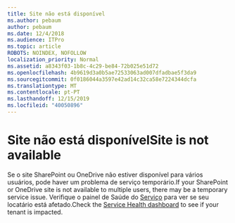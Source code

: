 ```yaml
---
title: Site não está disponível
ms.author: pebaum
author: pebaum
ms.date: 12/4/2018
ms.audience: ITPro
ms.topic: article
ROBOTS: NOINDEX, NOFOLLOW
localization_priority: Normal
ms.assetid: a8343f03-1b8c-4c29-be84-72b025e51d72
ms.openlocfilehash: 4b9619d3a0b5ae72533063ad007dfadbae5f3da9
ms.sourcegitcommit: 0f0186044a3597e42ad14c32ca58e7224344dcfa
ms.translationtype: MT
ms.contentlocale: pt-PT
ms.lasthandoff: 12/15/2019
ms.locfileid: "40050896"
---
```

# <a name="site-is-not-available"></a><span data-ttu-id="916df-102">Site não está disponível</span><span class="sxs-lookup"><span data-stu-id="916df-102">Site is not available</span></span>

<span data-ttu-id="916df-103">Se o site SharePoint ou OneDrive não estiver disponível para vários usuários, pode haver um problema de serviço temporário.</span><span class="sxs-lookup"><span data-stu-id="916df-103">If your SharePoint or OneDrive site is not available to multiple users, there may be a temporary service issue.</span></span> <span data-ttu-id="916df-104">Verifique o painel de Saúde do [Serviço](https://admin.microsoft.com/AdminPortal/Home#/servicehealth) para ver se seu locatário está afetado.</span><span class="sxs-lookup"><span data-stu-id="916df-104">Check the [Service Health dashboard](https://admin.microsoft.com/AdminPortal/Home#/servicehealth) to see if your tenant is impacted.</span></span> 
  

